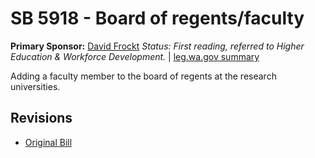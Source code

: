 # SB 5918 - Board of regents/faculty
**Primary Sponsor:** [David Frockt](/person/leg/david.frockt.md)
*Status: First reading, referred to Higher Education & Workforce Development.* | [leg.wa.gov summary](https://app.leg.wa.gov/billsummary?BillNumber=5918&Year=2021)

Adding a faculty member to the board of regents at the research universities.

## Revisions
* [Original Bill](1/)